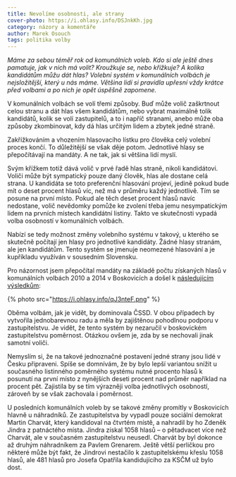```yaml
---
title: Nevolíme osobnosti, ale strany
cover-photo: https://i.ohlasy.info/DSJnkKh.jpg
category: názory a komentáře
author: Marek Osouch
tags: politika volby
---
```


*Máme za sebou téměř rok od komunálních voleb. Kdo si ale ještě dnes pamatuje, jak v nich má volit? Kroužkuje se, nebo křížkuje? A kolika kandidátům můžu dát hlas? Volební systém v komunálních volbách je nejsložitější, který u nás máme. Většina lidí si pravidla upřesní vždy krátce před volbami a po nich je opět úspěšně zapomene.*

V komunálních volbách se volí třemi způsoby. Buď může volič zaškrtnout celou stranu a dát hlas všem kandidátům, nebo vybrat maximálně tolik kandidátů, kolik se volí zastupitelů, a to i napříč stranami, anebo může oba způsoby zkombinovat, kdy dá hlas určitým lidem a zbytek jedné straně.

Zakřížkováním a vhozením hlasovacího lístku pro člověka celý volební proces končí. To důležitější se však děje potom. Jednotlivé hlasy se přepočítávají na mandáty. A ne tak, jak si většina lidí myslí.

Svým křížkem totiž dává volič v prvé řadě hlas straně, nikoli kandidátovi. Voliči může být sympatický pouze daný člověk, hlas ale dostane celá strana. U kandidáta se toto preferenční hlasování projeví, jedině pokud bude mít o deset procent hlasů víc, než má v průměru každý jednotlivě. Tím se posune na první místo. Pokud ale těch deset procent hlasů navíc nedostane, volič nevědomky pomůže ke zvolení třeba jemu nesympatickým lidem na prvních místech kandidátní listiny. Takto ve skutečnosti vypadá volba osobností v komunálních volbách.

Nabízí se tedy možnost změny volebního systému v takový, u kterého se skutečně počítají jen hlasy pro jednotlivé kandidáty. Žádné hlasy stranám, ale jen kandidátům. Tento systém se jmenuje neomezené hlasování a je kupříkladu využíván v sousedním Slovensku.

Pro názornost jsem přepočítal mandáty na základě počtu získaných hlasů v komunálních volbách 2010 a 2014 v Boskovicích a došel k [následujícím výsledkům](https://docs.google.com/spreadsheets/d/1_z_jPDt5EvxeWb0XOvP6qLcf7NBIPsCsMaJ13rrhiAk/edit?usp=sharing):

{% photo src="https://i.ohlasy.info/qJ3nteF.png" %}

Oběma volbám, jak je vidět, by dominovala ČSSD. V obou případech by vytvořila jednobarevnou radu a měla by zajištěnou pohodlnou podporu v zastupitelstvu. Je vidět, že tento systém by nezaručil v boskovickém zastupitelstvu poměrnost. Otázkou ovšem je, zda by se nechovali jinak samotní voliči.

Nemyslím si, že na takové jednoznačné postavení jedné strany jsou lidé v Česku připraveni. Spíše se domnívám, že by bylo lepší variantou snížit u současného listinného poměrného systému nutné procento hlasů k posunutí na první místo z nynějších deseti procent nad průměr například na procent pět. Zajistila by se tím výrazněji volba jednotlivých osobností, zároveň by se však zachovala i poměrnost.

U posledních komunálních voleb by se takové změny promítly v Boskovicích hlavně u náhradníků. Ze zastupitelstva by vypadl pouze sociální demokrat Martin Charvát, který kandidoval na čtvrtém místě, a nahradil by ho Zdeněk Jindra z patnáctého místa. Jindra získal 1058 hlasů – o pětadvacet více než Charvát, ale v současném zastupitelstvu neusedl. Charvát by byl dokonce až druhým náhradníkem za Pavlem Grenarem. Ještě větší perličkou pro některé může být fakt, že Jindrovi nestačilo k zastupitelskému křeslu 1058 hlasů, ale 481 hlasů pro Josefa Opatřila kandidujícího za KSČM už bylo dost.
